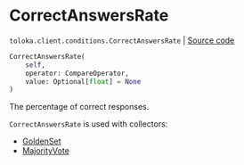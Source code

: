 # CorrectAnswersRate
`toloka.client.conditions.CorrectAnswersRate` | [Source code](https://github.com/Toloka/toloka-kit/blob/v1.2.0/src/client/conditions.py#L156)

```python
CorrectAnswersRate(
    self,
    operator: CompareOperator,
    value: Optional[float] = None
)
```

The percentage of correct responses.


`CorrectAnswersRate` is used with collectors:
- [GoldenSet](toloka.client.collectors.GoldenSet.md)
- [MajorityVote](toloka.client.collectors.MajorityVote.md)

